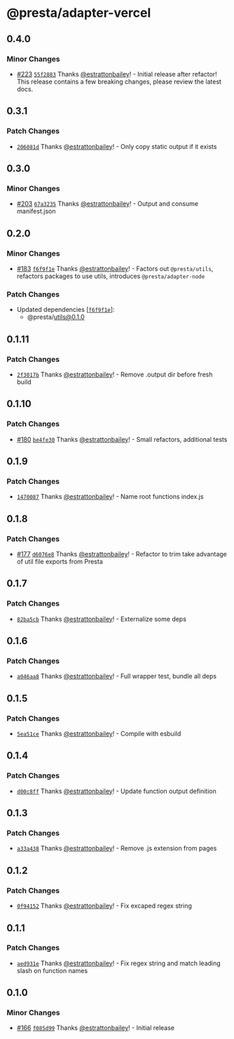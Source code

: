 # @presta/adapter-vercel

## 0.4.0

### Minor Changes

- [#223](https://github.com/front-of-house/presta/pull/223) [`55f2883`](https://github.com/front-of-house/presta/commit/55f288321da4fdfd3b4e0fc999f904997ca600e4) Thanks [@estrattonbailey](https://github.com/estrattonbailey)! - Initial release after refactor! This release contains a few breaking changes, please review the latest docs.

## 0.3.1

### Patch Changes

- [`206081d`](https://github.com/sure-thing/presta/commit/206081d5cfe04b7b613de9c01adec7f3a2495f1c) Thanks [@estrattonbailey](https://github.com/estrattonbailey)! - Only copy static output if it exists

## 0.3.0

### Minor Changes

- [#203](https://github.com/sure-thing/presta/pull/203) [`67a3235`](https://github.com/sure-thing/presta/commit/67a32350e33ae958dc22cbe8f2e1faf6f8a4b13b) Thanks [@estrattonbailey](https://github.com/estrattonbailey)! - Output and consume manifest.json

## 0.2.0

### Minor Changes

- [#183](https://github.com/sure-thing/presta/pull/183) [`f6f9f1e`](https://github.com/sure-thing/presta/commit/f6f9f1eefd9636a2818badf4518757145e1510d1) Thanks [@estrattonbailey](https://github.com/estrattonbailey)! - Factors out `@presta/utils`, refactors packages to use utils, introduces `@presta/adapter-node`

### Patch Changes

- Updated dependencies [[`f6f9f1e`](https://github.com/sure-thing/presta/commit/f6f9f1eefd9636a2818badf4518757145e1510d1)]:
  - @presta/utils@0.1.0

## 0.1.11

### Patch Changes

- [`2f3017b`](https://github.com/sure-thing/presta/commit/2f3017b0810539a6056efb687e3ce5aca0e6508a) Thanks [@estrattonbailey](https://github.com/estrattonbailey)! - Remove .output dir before fresh build

## 0.1.10

### Patch Changes

- [#180](https://github.com/sure-thing/presta/pull/180) [`be4fe30`](https://github.com/sure-thing/presta/commit/be4fe30b0f7c8438e5d6e211553b90dc7072ad3f) Thanks [@estrattonbailey](https://github.com/estrattonbailey)! - Small refactors, additional tests

## 0.1.9

### Patch Changes

- [`1470087`](https://github.com/sure-thing/presta/commit/14700873ac5b0275aaf4026dd3ae0fcc3b91ce32) Thanks [@estrattonbailey](https://github.com/estrattonbailey)! - Name root functions index.js

## 0.1.8

### Patch Changes

- [#177](https://github.com/sure-thing/presta/pull/177) [`d6076e8`](https://github.com/sure-thing/presta/commit/d6076e877f37eb2b56a41366adcd9372f974ac02) Thanks [@estrattonbailey](https://github.com/estrattonbailey)! - Refactor to trim take advantage of util file exports from Presta

## 0.1.7

### Patch Changes

- [`82ba5cb`](https://github.com/sure-thing/presta/commit/82ba5cbbf43c3b52b5a222893be7a34db2fc8181) Thanks [@estrattonbailey](https://github.com/estrattonbailey)! - Externalize some deps

## 0.1.6

### Patch Changes

- [`a046aa8`](https://github.com/sure-thing/presta/commit/a046aa8adcd483771d508a4e9a30a26ee0a2fa74) Thanks [@estrattonbailey](https://github.com/estrattonbailey)! - Full wrapper test, bundle all deps

## 0.1.5

### Patch Changes

- [`5ea51ce`](https://github.com/sure-thing/presta/commit/5ea51ce7f2b64334ade17404797e22cc53633365) Thanks [@estrattonbailey](https://github.com/estrattonbailey)! - Compile with esbuild

## 0.1.4

### Patch Changes

- [`d00c8ff`](https://github.com/sure-thing/presta/commit/d00c8ff70f48433727d09bb3dd7bb496f8b915ff) Thanks [@estrattonbailey](https://github.com/estrattonbailey)! - Update function output definition

## 0.1.3

### Patch Changes

- [`a33a438`](https://github.com/sure-thing/presta/commit/a33a438255724c292327cf10b782a73ba22960a2) Thanks [@estrattonbailey](https://github.com/estrattonbailey)! - Remove .js extension from pages

## 0.1.2

### Patch Changes

- [`0f94152`](https://github.com/sure-thing/presta/commit/0f9415250493ce26ba85f5c736ce0962c3129c56) Thanks [@estrattonbailey](https://github.com/estrattonbailey)! - Fix excaped regex string

## 0.1.1

### Patch Changes

- [`aed931e`](https://github.com/sure-thing/presta/commit/aed931e20ba4c98a8f7c99663238e4680b5ed7fd) Thanks [@estrattonbailey](https://github.com/estrattonbailey)! - Fix regex string and match leading slash on function names

## 0.1.0

### Minor Changes

- [#166](https://github.com/sure-thing/presta/pull/166) [`f085d99`](https://github.com/sure-thing/presta/commit/f085d99c4b5b119fad102ee0513a9868b259e19d) Thanks [@estrattonbailey](https://github.com/estrattonbailey)! - Initial release
